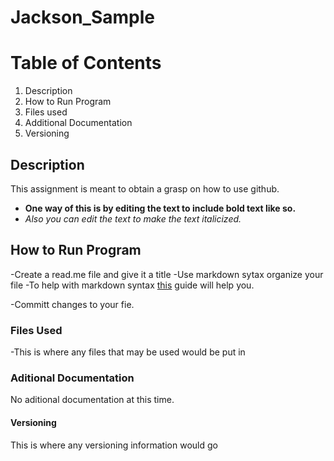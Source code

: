 # Jackson_Sample

# Table of Contents
1. Description
2. How to Run Program
3. Files used
4. Additional Documentation
5. Versioning

## Description
This assignment is meant to obtain a grasp on how to use github.
- **One way of this is by editing the text to include bold text like so.**
- *Also you can edit the text to make the text italicized.*

## How to Run Program
-Create a read.me file and give it a title
-Use markdown sytax organize your file
-To help with markdown syntax [this](https://www.markdownguide.org/cheat-sheet/) guide will help you. 

-Committ changes to your fie.

### Files Used
-This is where any files that may be used would be put in

### Aditional Documentation
No aditional documentation at this time.

#### Versioning
This is where any versioning information would go


